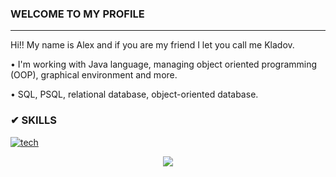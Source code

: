 ### WELCOME TO MY PROFILE
---------------------------------------------
Hi!! My name is Alex and if you are my friend I let you call me Kladov. 
<p>• I'm working with Java language, managing object oriented programming (OOP), graphical environment and more.</p>
<p>• SQL, PSQL, relational database, object-oriented database.</p>

### ✔ SKILLS
[![tech](https://skillicons.dev/icons?i=java,cs,postgres,html,css,js)](https://skillicons.dev)
<p align="center">
  <a href="https://skillicons.dev">
    <img src="https://skillicons.dev/icons?i=java,cs,postgres,html,css,js" />
  </a>
</p>
